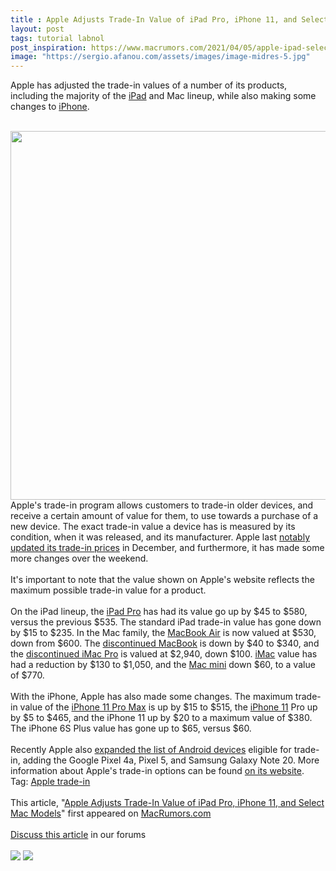 ```yaml
---
title : Apple Adjusts Trade-In Value of iPad Pro, iPhone 11, and Select Mac Models
layout: post
tags: tutorial labnol
post_inspiration: https://www.macrumors.com/2021/04/05/apple-ipad-select-mac-iphone-11-trade-in-value/
image: "https://sergio.afanou.com/assets/images/image-midres-5.jpg"
---
```


Apple has adjusted the trade-in values of a number of its products, including the majority of the <a href="https://www.macrumors.com/roundup/ipad/">iPad</a> and Mac lineup, while also making some changes to <a href="https://www.macrumors.com/guide/iphone/">iPhone</a>. 
<br/>

<br/>
<img src="https://images.macrumors.com/article-new/2021/03/iPhone-trade-in-16x9.jpg" alt="" width="1048" height="590" class="aligncenter size-full wp-image-790921" />
<br/>
Apple's trade-in program allows customers to trade-in older devices, and receive a certain amount of value for them, to use towards a purchase of a new device. The exact trade-in value a device has is measured by its condition, when it was released, and its manufacturer. Apple last <a href="https://www.macrumors.com/2020/12/17/apple-adjusts-trade-in-prices-for-watch-ipad-mac/">notably updated its trade-in prices</a> in December, and furthermore, it has made some more changes over the weekend. 
<br/>

<br/>
It's important to note that the value shown on Apple's website reflects the maximum possible trade-in value for a product.
<br/>

<br/>
On the &zwnj;iPad&zwnj; lineup, the <a href="https://www.macrumors.com/roundup/ipad-pro/">iPad Pro</a> has had its value go up by &#36;45 to &#36;580, versus the previous &#36;535. The standard &zwnj;iPad&zwnj; trade-in value has gone down by &#36;15 to &#36;235. In the Mac family, the <a href="https://www.macrumors.com/roundup/macbook-air/">MacBook Air</a> is now valued at &#36;530, down from &#36;600. The <a href="https://www.macrumors.com/2019/07/09/apple-discontinues-12-inch-macbook/">discontinued MacBook</a> is down by &#36;40 to &#36;340, and the <a href="https://www.macrumors.com/2021/03/19/imac-pro-officially-discontinued/">discontinued iMac Pro</a> is valued at &#36;2,940, down &#36;100. <a href="https://www.macrumors.com/roundup/imac/">iMac</a> value has had a reduction by &#36;130 to &#36;1,050, and the <a href="https://www.macrumors.com/roundup/mac-mini/">Mac mini</a> down &#36;60, to a value of &#36;770.
<br/>

<br/>
With the &zwnj;iPhone&zwnj;, Apple has also made some changes. The maximum trade-in value of the <a href="https://www.macrumors.com/roundup/iphone-11-pro/">iPhone 11 Pro Max</a> is up by &#36;15 to &#36;515, the <a href="https://www.macrumors.com/roundup/iphone-11/">iPhone 11</a> Pro up by &#36;5 to &#36;465, and the &zwnj;iPhone 11&zwnj; up by &#36;20 to a maximum value of &#36;380. The &zwnj;iPhone&zwnj; 6S Plus value has gone up to &#36;65, versus &#36;60.
<br/>

<br/>
Recently Apple also <a href="https://www.macrumors.com/2020/12/17/apple-adjusts-trade-in-prices-for-watch-ipad-mac/">expanded the list of Android devices</a> eligible for trade-in, adding the Google Pixel 4a, Pixel 5, and Samsung Galaxy Note 20. More information about Apple's trade-in options can be found <a href="https://www.apple.com/shop/trade-in">on its website</a>.<div class="linkback">Tag: <a href="https://www.macrumors.com/guide/apple-trade-in/">Apple trade-in</a></div><br/>This article, &quot;<a href="https://www.macrumors.com/2021/04/05/apple-ipad-select-mac-iphone-11-trade-in-value/">Apple Adjusts Trade-In Value of iPad Pro, iPhone 11, and Select Mac Models</a>&quot; first appeared on <a href="https://www.macrumors.com">MacRumors.com</a><br/><br/><a href="https://forums.macrumors.com/threads/apple-adjusts-trade-in-value-of-ipad-pro-iphone-11-and-select-mac-models.2290650/">Discuss this article</a> in our forums<br/><br/><div class="feedflare">
<a href="http://feeds.macrumors.com/~ff/MacRumors-All?a=n14FsYZCBgE:lri0TRPGsb0:6W8y8wAjSf4"><img src="http://feeds.feedburner.com/~ff/MacRumors-All?d=6W8y8wAjSf4" border="0"></img></a> <a href="http://feeds.macrumors.com/~ff/MacRumors-All?a=n14FsYZCBgE:lri0TRPGsb0:qj6IDK7rITs"><img src="http://feeds.feedburner.com/~ff/MacRumors-All?d=qj6IDK7rITs" border="0"></img></a>
</div><img src="http://feeds.feedburner.com/~r/MacRumors-All/~4/n14FsYZCBgE" height="1" width="1" alt=""/>